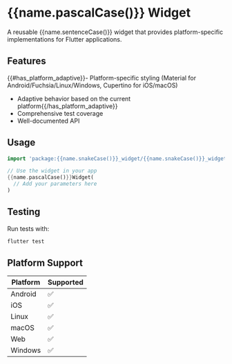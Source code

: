 # {{name.pascalCase()}} Widget

A reusable {{name.sentenceCase()}} widget that provides platform-specific implementations for Flutter applications.

## Features

{{#has_platform_adaptive}}- Platform-specific styling (Material for Android/Fuchsia/Linux/Windows, Cupertino for iOS/macOS)
- Adaptive behavior based on the current platform{{/has_platform_adaptive}}
- Comprehensive test coverage
- Well-documented API

## Usage

```dart
import 'package:{{name.snakeCase()}}_widget/{{name.snakeCase()}}_widget.dart';

// Use the widget in your app
{{name.pascalCase()}}Widget(
  // Add your parameters here
)
```

## Testing

Run tests with:

```bash
flutter test
```

## Platform Support

| Platform | Supported |
|----------|-----------|
| Android  | ✅        |
| iOS      | ✅        |
| Linux    | ✅        |
| macOS    | ✅        |
| Web      | ✅        |
| Windows  | ✅        |